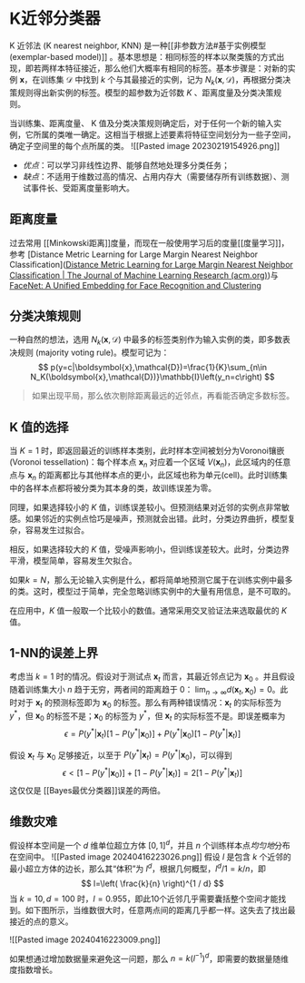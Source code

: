 # K近邻分类器

K 近邻法 (K nearest neighbor, KNN) 是一种[[非参数方法#基于实例模型(exemplar-based model)]] 。基本思想是：相同标签的样本以聚类簇的方式出现，即若两样本特征接近，那么他们大概率有相同的标签。基本步骤是：对新的实例 $\mathbf{x}$，在训练集 $\mathcal{D}$ 中找到 $k$ 个与其最接近的实例，记为 $N_k(\mathbf{x},\mathcal{D})$，再根据分类决策规则得出新实例的标签。模型的超参数为近邻数 $K$ 、距离度量及分类决策规则。

当训练集、距离度量、 K 值及分类决策规则确定后，对于任何一个新的输入实例，它所属的类唯一确定。这相当于根据上述要素将特征空间划分为一些子空间，确定子空间里的每个点所属的类。
![[Pasted image 20230219154926.png]]


+ *优点*：可以学习非线性边界、能够自然地处理多分类任务；
+ *缺点*：不适用于维数过高的情况、占用内存大（需要储存所有训练数据）、测试事件长、受距离度量影响大。
## 距离度量

过去常用 [[Minkowski距离]]度量，而现在一般使用学习后的度量[[度量学习]]，参考 [Distance Metric Learning for Large Margin Nearest Neighbor Classification]([Distance Metric Learning for Large Margin Nearest Neighbor Classification | The Journal of Machine Learning Research (acm.org)](https://dl.acm.org/doi/10.5555/1577069.1577078))与[FaceNet: A Unified Embedding for Face Recognition and Clustering](https://arxiv.org/abs/1503.03832)

## 分类决策规则

一种自然的想法，选用 $N_k(\mathbf{x},\mathcal{D})$ 中最多的标签类别作为输入实例的类，即多数表决规则 (majority voting rule)。模型可记为：
$$ p(y=c|\boldsymbol{x},\mathcal{D})=\frac{1}{K}\sum_{n\in N_K(\boldsymbol{x},\mathcal{D})}\mathbb{I}\left(y_n=c\right) $$

>如果出现平局，那么依次剔除距离最远的近邻点，再看能否确定多数标签。

## K 值的选择

当 $K=1$ 时，即返回最近的训练样本类别，此时样本空间被划分为Voronoi镶嵌(Voronoi tessellation)：每个样本点 $\mathbf{x}_n$ 对应着一个区域 $V(\mathbf{x}_n)$，此区域内的任意点与 $\mathbf{x}_n$ 的距离都比与其他样本点的更小，此区域也称为单元(cell)。此时训练集中的各样本点都将被分类为其本身的类，故训练误差为零。

同理，如果选择较小的 $K$ 值，训练误差较小。但预测结果对近邻的实例点非常敏感。如果邻近的实例点恰巧是噪声，预测就会出错。此时，分类边界曲折，模型复杂，容易发生过拟合。

相反，如果选择较大的 $K$ 值，受噪声影响小，但训练误差较大。此时，分类边界平滑，模型简单，容易发生欠拟合。

如果$k = N$，那么无论输入实例是什么，都将简单地预测它属于在训练实例中最多的类。这时，模型过于简单，完全忽略训练实例中的大量有用信息，是不可取的。

在应用中，$K$ 值一般取一个比较小的数值。通常采用交叉验证法来选取最优的 $K$ 值。

## 1-NN的误差上界

考虑当 $k=1$ 时的情况。假设对于测试点 $\mathbf{x}_{t}$ 而言，其最近邻点记为 $\mathbf{x}_0$ 。并且假设随着训练集大小 $n$ 趋于无穷，两者间的距离趋于 $0$： $\lim_{ n \to \infty } d(\mathbf{x}_{t},\mathbf{x}_{0})=0$。此时对于 $\mathbf{x}_{t}$ 的预测标签即为 $\mathbf{x}_0$ 的标签。那么有两种错误情况：$\mathbf{x}_{t}$ 的实际标签为 $y^*$，但 $\mathbf{x}_0$ 的标签不是；$\mathbf{x}_0$ 的标签为 $y^*$，但 $\mathbf{x}_{t}$ 的实际标签不是。即误差概率为
$$ \epsilon=P(y^*|\mathbf{x}_t)[1-P(y^*|\mathbf{x}_0)]+P(y^*|\mathbf{x}_0)[1-P(y^*|\mathbf{x}_t)] $$

假设 $\mathbf{x}_{t}$ 与 $\mathbf{x}_0$ 足够接近，以至于 $P(y^*|\mathbf{x}_t)=P(y^*|\mathbf{x}_0)$，可以得到
$$ \epsilon < [1-P(y^*|\mathbf{x}_0)]+[1-P(y^*|\mathbf{x}_t)]=2[1-P(y^*|\mathbf{x}_t)] $$
这仅仅是 [[Bayes最优分类器]]误差的两倍。

## 维数灾难

假设样本空间是一个 $d$ 维单位超立方体 $[0,1]^d$，并且 $n$ 个训练样本点*均匀地*分布在空间中。
![[Pasted image 20240416223026.png]]
假设 $l$ 是包含 $k$ 个近邻的最小超立方体的边长，那么其“体积”为 $l^d$，根据几何概型，$l^d / 1=k / n$，即
$$ l=\left( \frac{k}{n} \right)^{1 / d} $$
当 $k=10,d=100$ 时，$l=0.955$，即此10个近邻几乎需要囊括整个空间才能找到。如下图所示，当维数很大时，任意两点间的距离几乎都一样。这失去了找出最接近的点的意义。

![[Pasted image 20240416223009.png]]

如果想通过增加数据量来避免这一问题，那么 $n=k (l^{-1})^d$，即需要的数据量随维度指数增长。